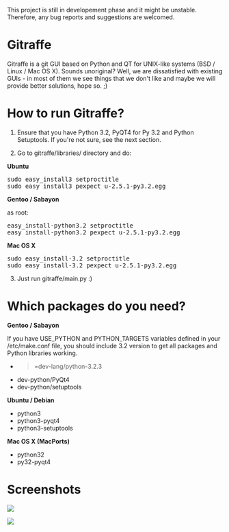 This project is still in developement phase and it might be unstable. Therefore, any bug reports and suggestions are welcomed.

Gitraffe
========

Gitraffe is a git GUI based on Python and QT for UNIX-like systems (BSD / Linux / Mac OS X). Sounds unoriginal? Well, we are dissatisfied with existing GUIs - in most of them we see things that we don't like and maybe we will provide better solutions, hope so. ;)

How to run Gitraffe?
====================

1) Ensure that you have Python 3.2, PyQT4 for Py 3.2 and Python Setuptools. If you're not sure, see the next section.

2) Go to gitraffe/libraries/ directory and do:

**Ubuntu**
<pre>sudo easy_install3 setproctitle
sudo easy_install3 pexpect_u-2.5.1-py3.2.egg</pre>

**Gentoo / Sabayon**

as root:
<pre>easy_install-python3.2 setproctitle
easy_install-python3.2 pexpect_u-2.5.1-py3.2.egg</pre>

**Mac OS X**
<pre>sudo easy_install-3.2 setproctitle
sudo easy_install-3.2 pexpect_u-2.5.1-py3.2.egg</pre>

3) Just run gitraffe/main.py :)

Which packages do you need?
===========================

**Gentoo / Sabayon**

If you have USE_PYTHON and PYTHON_TARGETS variables defined in your /etc/make.conf file, you should include 3.2 version to get all packages and Python libraries working.
- >=dev-lang/python-3.2.3
- dev-python/PyQt4
- dev-python/setuptools

**Ubuntu / Debian**
- python3
- python3-pyqt4
- python3-setuptools

**Mac OS X (MacPorts)**
- python32
- py32-pyqt4

Screenshots
===========

![](https://raw.github.com/pycircle/gitraffe/master/screenshots/1.png)

![](https://raw.github.com/pycircle/gitraffe/master/screenshots/2.png)
